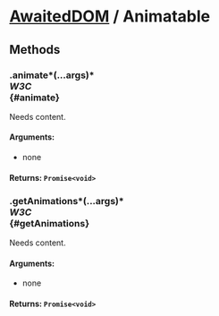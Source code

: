# [AwaitedDOM](/docs/basic-interfaces/awaited-dom) <span>/</span> Animatable

## Methods

### .animate*(...args)* <div class="specs"><i>W3C</i></div> {#animate}

Needs content.

#### **Arguments**:


 - none

#### **Returns**: `Promise<void>`

### .getAnimations*(...args)* <div class="specs"><i>W3C</i></div> {#getAnimations}

Needs content.

#### **Arguments**:


 - none

#### **Returns**: `Promise<void>`
